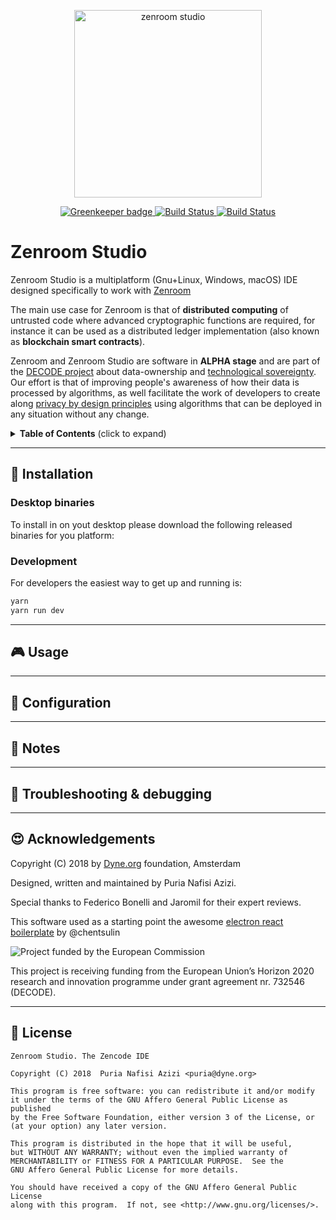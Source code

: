 <p align="center">
	<a href="https://zenroom.dyne.org">
		<img src="https://cdn.rawgit.com/DECODEproject/zenroom/develop/docs/logo/zenroom.svg" width="300" alt="zenroom studio">
	</a>
</p>
<p align="center">
  	<a href="https://greenkeeper.io/">
		<img src="https://badges.greenkeeper.io/DECODEproject/zenroom-studio.svg"
			 alt="Greenkeeper badge">
	</a>
	<a href="https://travis-ci.org/DECODEproject/zenroom-studio">
		<img src="https://travis-ci.org/DECODEproject/zenroom-studio.svg?branch=master"
			 alt="Build Status">
	</a>
	<a href="https://ci.appveyor.com/project/puria/zenroom-studio-02nrq">
		<img src="https://ci.appveyor.com/api/projects/status/kpd2m3ow42tns5vi?svg=true"
			 alt="Build Status">
	</a>
</p>


# Zenroom Studio

Zenroom Studio is a multiplatform (Gnu+Linux, Windows, macOS) IDE designed specifically to work with [Zenroom](https://github.com/DECODEproject/zenroom)

The main use case for Zenroom is that of **distributed computing** of untrusted code where advanced cryptographic functions are required, for instance it can be used as a distributed ledger implementation (also known as **blockchain smart contracts**).

Zenroom and Zenroom Studio are software in **ALPHA stage** and are part of the [DECODE project](https://decodeproject.eu) about data-ownership and [technological sovereignty](https://www.youtube.com/watch?v=RvBRbwBm_nQ). Our effort is that of improving people's awareness of how their data is processed by algorithms, as well facilitate the work of developers to create along [privacy by design principles](https://decodeproject.eu/publications/privacy-design-strategies-decode-architecture) using algorithms that can be deployed in any situation without any change.

<details>
 <summary><strong>Table of Contents</strong> (click to expand)</summary>

* [Installation](#floppy_disk-installation)
* [Usage](#️video_game-usage)
* [Configuration](#️wrench-configuration)
* [Notes](#memo-notes)
* [Troubleshooting & debugging](#bug-troubleshooting--debugging)
* [Acknowledgements](#️heart_eyes-acknowledgements)
* [License](#briefcase-license)
</details>

***
## :floppy_disk: Installation

### Desktop binaries

To install in on yout desktop please download the following released binaries for you platform:

### Development

For developers the easiest way to get up and running is:

```bash
yarn
yarn run dev
```

***
## :video_game: Usage

***
## :wrench: Configuration

***
## :memo: Notes

***
## :bug: Troubleshooting & debugging

***
## :heart_eyes: Acknowledgements

Copyright (C) 2018 by [Dyne.org](https://www.dyne.org) foundation, Amsterdam

Designed, written and maintained by Puria Nafisi Azizi.

Special thanks to Federico Bonelli and Jaromil for their expert reviews.

This software used as a starting point the awesome [electron react boilerplate](https://github.com/chentsulin/electron-react-boilerplate) by @chentsulin

<img src="https://zenroom.dyne.org/img/ec_logo.png" class="pic" alt="Project funded by the European Commission">

This project is receiving funding from the European Union’s Horizon 2020 research and innovation programme under grant agreement nr. 732546 (DECODE).

***
## :briefcase: License

    Zenroom Studio. The Zencode IDE
    
    Copyright (C) 2018  Puria Nafisi Azizi <puria@dyne.org>

    This program is free software: you can redistribute it and/or modify
    it under the terms of the GNU Affero General Public License as published
    by the Free Software Foundation, either version 3 of the License, or
    (at your option) any later version.

    This program is distributed in the hope that it will be useful,
    but WITHOUT ANY WARRANTY; without even the implied warranty of
    MERCHANTABILITY or FITNESS FOR A PARTICULAR PURPOSE.  See the
    GNU Affero General Public License for more details.

    You should have received a copy of the GNU Affero General Public License
    along with this program.  If not, see <http://www.gnu.org/licenses/>.
